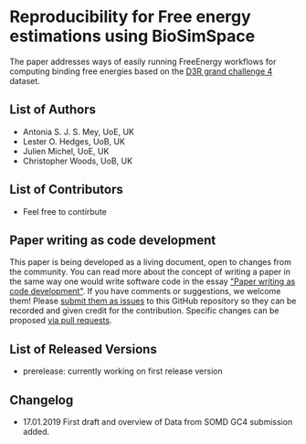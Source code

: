 # Reproducibility for Free energy estimations using BioSimSpace

The paper addresses ways of easily running FreeEnergy workflows for computing binding free energies based on the [D3R grand challenge 4](https://drugdesigndata.org/) dataset. 

## List of Authors

- Antonia S. J. S. Mey, UoE, UK
- Lester O. Hedges, UoB, UK
- Julien Michel, UoE, UK
- Christopher Woods, UoB, UK

## List of Contributors
<!-- We suggest listing contributers in order of addition. -->
- Feel free to contirbute

## Paper writing as code development
<!-- This discussion is so that people know how to contribute to your document. -->
This paper is being developed as a living document, open to changes from the community. You can read more about the concept of writing a paper in the same way one would write software code in the essay ["Paper writing as code development"](https://livecomsjournal.github.io/about/paper_code/). If you have comments or suggestions, we welcome them! Please [submit them as issues](https://guides.github.com/features/issues/) to this GitHub repository so they can be recorded and given credit for the contribution. Specific changes can be proposed [via pull requests](https://help.github.com/articles/about-pull-requests/).

## List of Released Versions
<!-- update this when you decide to release a version either by preprint or when submitted to LiveCoMS-->
- prerelease: currently working on first release version

## Changelog
<!-- Here, record summaries of important changes. A granular discussion of changes will be kept in GitHub by issue tracking.-->
- 17.01.2019 First draft and overview of Data from SOMD GC4 submission added. 
